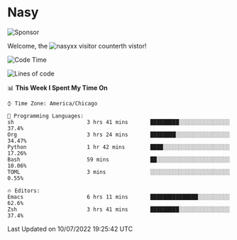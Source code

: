 # Nasy

<!--
<p align="center">
<img height="200" src="https://github-readme-stats.vercel.app/api?username=nasyxx&count_private=true&show_icons=true&theme=dracula&include_all_commits=true"/>
<img height="200" src="https://github-readme-stats.vercel.app/api/top-langs/?username=nasyxx&theme=dracula&hide=html,jupyter+notebook&count_private=true&show_icons=true"/>
</p>

  
----------------
-->

![Sponsor](https://img.shields.io/static/v1.svg?label=Sponsor&message=%E2%9D%A4&logo=GitHub&style=flat&color=pink)
 
Welcome, the ![nasyxx visitor counter](https://count.getloli.com/get/@nasyxx?theme=rule34)th vistor!
 
<!--START_SECTION:waka-->
![Code Time](http://img.shields.io/badge/Code%20Time-2%2C507%20hrs%2037%20mins-blue)

![Lines of code](https://img.shields.io/badge/From%20Hello%20World%20I%27ve%20Written-5%20Million%20lines%20of%20code-blue)

📊 **This Week I Spent My Time On** 

```text
⌚︎ Time Zone: America/Chicago

💬 Programming Languages: 
sh                       3 hrs 41 mins       █████████░░░░░░░░░░░░░░░░   37.4% 
Org                      3 hrs 24 mins       ████████░░░░░░░░░░░░░░░░░   34.47% 
Python                   1 hr 42 mins        ████░░░░░░░░░░░░░░░░░░░░░   17.26% 
Bash                     59 mins             ██░░░░░░░░░░░░░░░░░░░░░░░   10.06% 
TOML                     3 mins              ░░░░░░░░░░░░░░░░░░░░░░░░░   0.55%

🔥 Editors: 
Emacs                    6 hrs 11 mins       ███████████████░░░░░░░░░░   62.6% 
Zsh                      3 hrs 41 mins       █████████░░░░░░░░░░░░░░░░   37.4%

```


 Last Updated on 10/07/2022 19:25:42 UTC
<!--END_SECTION:waka-->

<!-- ![visitors](https://visitor-badge.laobi.icu/badge?page_id=nasyxx.nasyxx) -->
